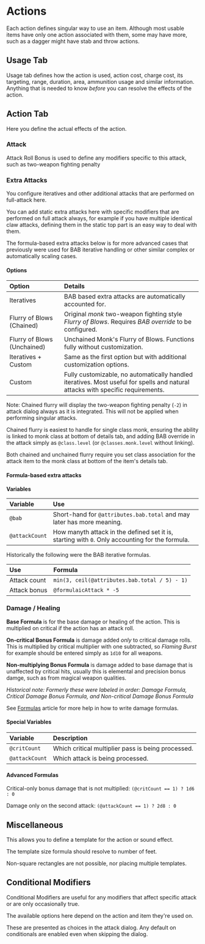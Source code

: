# Actions

Each action defines singular way to use an item. Although most usable items have only one action associated with them, some may have more, such as a dagger might have stab and throw actions.

## Usage Tab

Usage tab defines how the action is used, action cost, charge cost, its targeting, range, duration, area, ammunition usage and similar information. Anything that is needed to know _before_ you can resolve the effects of the action.

## Action Tab

Here you define the actual effects of the action.

### Attack

Attack Roll Bonus is used to define any modifiers specific to this attack, such as two-weapon fighting penalty

### Extra Attacks

You configure iteratives and other additional attacks that are performed on full-attack here.

You can add static extra attacks here with specific modifiers that are performed on full attack always, for example if you have multiple identical claw attacks, defining them in the static top part is an easy way to deal with them.

The formula-based extra attacks below is for more advanced cases that previously were used for BAB iterative handling or other similar complex or automatically scaling cases.

#### Options

| Option                      | Details                                                                                                                         |
| :-------------------------- | :------------------------------------------------------------------------------------------------------------------------------ |
| Iteratives                  | BAB based extra attacks are automatically accounted for.                                                                        |
| Flurry of Blows (Chained)   | Original _monk_ two-weapon fighting style _Flurry of Blows_. Requires _BAB override_ to be configured.                          |
| Flurry of Blows (Unchained) | Unchained Monk's Flurry of Blows. Functions fully without customization.                                                        |
| Iteratives + Custom         | Same as the first option but with additional customization options.                                                             |
| Custom                      | Fully customizable, no automatically handled iteratives. Most useful for spells and natural attacks with specific requirements. |

Note: Chained flurry will display the two-weapon fighting penalty (`-2`) in attack dialog always as it is integrated. This will not be applied when performing singular attacks.

Chained flurry is easiest to handle for single class monk, ensuring the ability is linked to monk class at bottom of details tab, and adding BAB override in the attack simply as `@class.level` (or `@classes.monk.level` without linking).

Both chained and unchained flurry require you set class association for the attack item to the monk class at bottom of the item's details tab.

#### Formula-based extra attacks

**Variables**

| Variable       | Use                                                                                             |
| :------------- | :---------------------------------------------------------------------------------------------- |
| `@bab`         | Short-hand for `@attributes.bab.total` and may later has more meaning.                          |
| `@attackCount` | How manyth attack in the defined set it is, starting with `0`. Only accounting for the formula. |

Historically the following were the BAB iterative formulas.

| Use          | Formula                                       |
| :----------- | :-------------------------------------------- |
| Attack count | `min(3, ceil(@attributes.bab.total / 5) - 1)` |
| Attack bonus | `@formulaicAttack * -5`                       |

### Damage / Healing

**Base Formula** is for the base damage or healing of the action. This is multiplied on critical if the action has an attack roll.

**On-critical Bonus Formula** is damage added _only_ to critical damage rolls. This is multiplied by critical multiplier with one subtracted, so _Flaming Burst_ for example should be entered simply as `1d10` for all weapons.

**Non-multiplying Bonus Formula** is damage added to base damage that is unaffected by critical hits, usually this is elemental and precision bonus damge, such as from magical weapon qualities.

_Historical note: Formerly these were labeled in order: Damage Formula, Critical Damage Bonus Formula, and Non-critical Damage Bonus Formula_

See [Formulas](Help/Formulas) article for more help in how to write damage formulas.

#### Special Variables

| Variable       | Description                                        |
| :------------- | :------------------------------------------------- |
| `@critCount`   | Which critical multiplier pass is being processed. |
| `@attackCount` | Which attack is being processed.                   |

#### Advanced Formulas

Critical-only bonus damage that is not multiplied:
`(@critCount == 1) ? 1d6 : 0`

Damage only on the second attack:
`(@attackCount == 1) ? 2d8 : 0`

## Miscellaneous

This allows you to define a template for the action or sound effect.

The template size formula should resolve to number of feet.

Non-square rectangles are not possible, nor placing multiple templates.

## Conditional Modifiers

Conditional Modifiers are useful for any modifiers that affect specific attack or are only occasionally true.

The available options here depend on the action and item they're used on.

These are presented as choices in the attack dialog. Any default on conditionals are enabled even when skipping the dialog.
